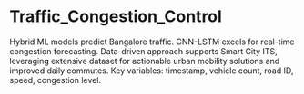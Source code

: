 # Traffic_Congestion_Control
Hybrid ML models predict Bangalore traffic. CNN-LSTM excels for real-time congestion forecasting. Data-driven approach supports Smart City ITS, leveraging extensive dataset for actionable urban mobility solutions and improved daily commutes. Key variables: timestamp, vehicle count, road ID, speed, congestion level.
